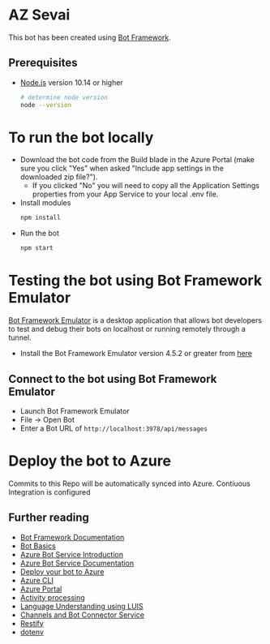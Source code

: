 # AZ Sevai

This bot has been created using [Bot Framework](https://dev.botframework.com).

## Prerequisites
- [Node.js](https://nodejs.org) version 10.14 or higher
    ```bash
    # determine node version
    node --version
    ```
# To run the bot locally
- Download the bot code from the Build blade in the Azure Portal (make sure you click "Yes" when asked "Include app settings in the downloaded zip file?").
    - If you clicked "No" you will need to copy all the Application Settings properties from your App Service to your local .env file.
- Install modules
    ```bash
    npm install
    ```
- Run the bot
    ```bash
    npm start
    ```

# Testing the bot using Bot Framework Emulator

[Bot Framework Emulator](https://github.com/microsoft/botframework-emulator) is a desktop application that allows bot developers to test and debug their bots on localhost or running remotely through a tunnel.

- Install the Bot Framework Emulator version 4.5.2 or greater from [here](https://github.com/Microsoft/BotFramework-Emulator/releases)
## Connect to the bot using Bot Framework Emulator
- Launch Bot Framework Emulator
- File -> Open Bot
- Enter a Bot URL of `http://localhost:3978/api/messages`

# Deploy the bot to Azure
Commits to this Repo will be automatically synced into Azure.
Contiuous Integration is configured


## Further reading
- [Bot Framework Documentation](https://docs.botframework.com)
- [Bot Basics](https://docs.microsoft.com/azure/bot-service/bot-builder-basics?view=azure-bot-service-4.0)
- [Azure Bot Service Introduction](https://docs.microsoft.com/azure/bot-service/bot-service-overview-introduction?view=azure-bot-service-4.0)
- [Azure Bot Service Documentation](https://docs.microsoft.com/azure/bot-service/?view=azure-bot-service-4.0)
- [Deploy your bot to Azure](https://aka.ms/azuredeployment)
- [Azure CLI](https://docs.microsoft.com/cli/azure/?view=azure-cli-latest)
- [Azure Portal](https://portal.azure.com)
- [Activity processing](https://docs.microsoft.com/en-us/azure/bot-service/bot-builder-concept-activity-processing?view=azure-bot-service-4.0)
- [Language Understanding using LUIS](https://docs.microsoft.com/en-us/azure/cognitive-services/luis/)
- [Channels and Bot Connector Service](https://docs.microsoft.com/en-us/azure/bot-service/bot-concepts?view=azure-bot-service-4.0)
- [Restify](https://www.npmjs.com/package/restify)
- [dotenv](https://www.npmjs.com/package/dotenv)
